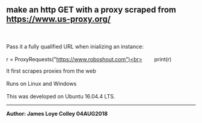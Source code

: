 ## make an http GET with a proxy scraped from https://www.us-proxy.org/
<br><br>
Pass it a fully qualified URL when inializing an instance:
<br><br>
r = ProxyRequests("https://www.roboshout.com")<br>
&emsp;&emsp;print(r)

It first scrapes proxies from the web
<br><br>
Runs on Linux and Windows
<br><br>
This was developed on Ubuntu 16.04.4 LTS.
<hr>
<b>Author: James Loye Colley  04AUG2018</b>

